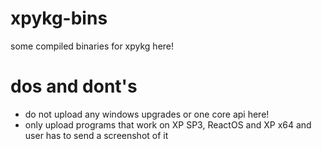 # xpykg-bins
some compiled binaries for xpykg here!

# dos and dont's
- do not upload any windows upgrades or one core api here!
- only upload programs that work on XP SP3, ReactOS and XP x64 and user has to send a screenshot of it
